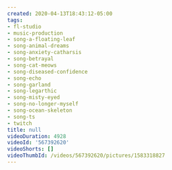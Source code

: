 ```yaml
---
created: 2020-04-13T18:43:12-05:00
tags:
- fl-studio
- music-production
- song-a-floating-leaf
- song-animal-dreams
- song-anxiety-catharsis
- song-betrayal
- song-cat-meows
- song-diseased-confidence
- song-echo
- song-garland
- song-legarthic
- song-misty-eyed
- song-no-longer-myself
- song-ocean-skeleton
- song-ts
- twitch
title: null
videoDuration: 4928
videoId: '567392620'
videoShorts: []
videoThumbId: /videos/567392620/pictures/1583318827
---
```

